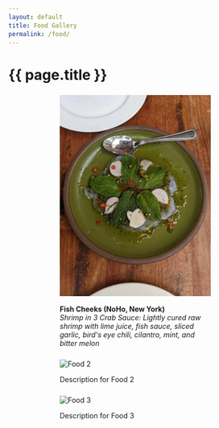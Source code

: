 ```yaml
---
layout: default
title: Food Gallery
permalink: /food/
---
```


# {{ page.title }}

<div style="display: flex; flex-wrap: wrap; justify-content: space-around;">
  <div style="margin: 5px; width: 300px;"> <!-- specify the width of the container -->
    <img src="/images/fishcheeks.jpg" alt="Fish Cheeks" style="width:100%; height:auto;"> <!-- maintain aspect ratio -->
    <p><strong>Fish Cheeks (NoHo, New York)</strong> <br> <em>Shrimp in 3 Crab Sauce: Lightly cured raw shrimp with lime juice, fish sauce, sliced garlic, bird's eye chili, cilantro, mint, and bitter melon</em></p>
  </div>
  <div style="margin: 5px; width: 300px;">
    <img src="/images/food2.jpg" alt="Food 2" style="width:100%; height:auto;"> <!-- maintain aspect ratio -->
    <p>Description for Food 2</p>
  </div>
  <div style="margin: 5px; width: 300px;">
    <img src="/images/food3.jpg" alt="Food 3" style="width:100%; height:auto;"> <!-- maintain aspect ratio -->
    <p>Description for Food 3</p>
  </div>
  <!-- Add more items as needed -->
</div>
